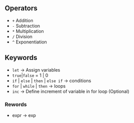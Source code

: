 ## Operators

- `+` Addition
- `-` Subtraction
- `*` Multiplication
- `/` Division
- `^` Exponentiation

## Keywords

- `let` -> Assign variables
- `true`|`false` = 1 | 0
- `if` | `else` | `then` | `else if` -> conditions
- `for` | `while` | `then` -> loops
- `inc` -> Define increment of variable in for loop  (Optional)

### Rewords

- expr -> exp


